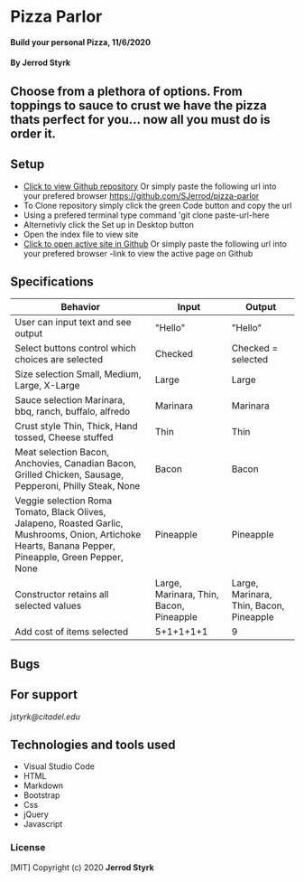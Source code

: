 # **Pizza Parlor**

#### Build your personal Pizza, 11/6/2020

#### **By Jerrod Styrk**

## Choose from a plethora of options. From toppings to sauce to crust we have the pizza thats perfect for you... now all you must do is order it.

## Setup

- [Click to view Github repository](https://github.com/SJerrod/pizza-parlor) Or simply paste the following url into your prefered browser https://github.com/SJerrod/pizza-parlor
- To Clone repository simply click the green Code button and copy the url
- Using a prefered terminal type command 'git clone paste-url-here
- Alternetivly click the Set up in Desktop button
- Open the index file to view site
- [Click to open active site in Github](-link) Or simply paste the following url into your prefered browser -link to view the active page on Github

## Specifications

| Behavior                                                        | Input     | Output    |
| --------------------------------------------------------------- | --------- | --------- |
| User can input text and see output | "Hello" | "Hello" |
| Select buttons control which choices are selected | Checked | Checked = selected |
| Size selection Small, Medium, Large, X-Large | Large | Large |
| Sauce selection Marinara, bbq, ranch, buffalo, alfredo | Marinara | Marinara |
| Crust style Thin, Thick, Hand tossed, Cheese stuffed | Thin | Thin |
| Meat selection Bacon, Anchovies, Canadian Bacon, Grilled Chicken, Sausage, Pepperoni, Philly Steak, None | Bacon | Bacon |
| Veggie selection Roma Tomato, Black Olives, Jalapeno, Roasted Garlic, Mushrooms, Onion, Artichoke Hearts, Banana Pepper, Pineapple, Green Pepper, None | Pineapple | Pineapple |
| Constructor retains all selected values | Large, Marinara, Thin, Bacon, Pineapple | Large, Marinara, Thin, Bacon, Pineapple |
| Add cost of items selected | 5+1+1+1+1 | 9 |

## Bugs



## For support

_jstyrk@citadel.edu_

## Technologies and tools used

- Visual Studio Code
- HTML
- Markdown
- Bootstrap
- Css
- jQuery
- Javascript

### License

[MIT] Copyright (c) 2020 **Jerrod Styrk**